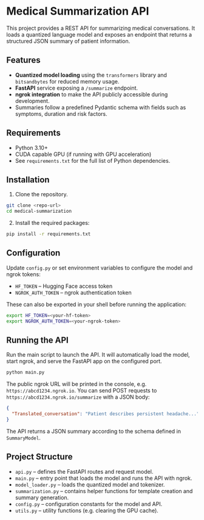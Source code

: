 # Medical Summarization API

This project provides a REST API for summarizing medical conversations. It loads a quantized language model and exposes an endpoint that returns a structured JSON summary of patient information.

## Features

- **Quantized model loading** using the `transformers` library and `bitsandbytes` for reduced memory usage.
- **FastAPI** service exposing a `/summarize` endpoint.
- **ngrok integration** to make the API publicly accessible during development.
- Summaries follow a predefined Pydantic schema with fields such as symptoms, duration and risk factors.

## Requirements

- Python 3.10+
- CUDA capable GPU (if running with GPU acceleration)
- See `requirements.txt` for the full list of Python dependencies.

## Installation

1. Clone the repository.

```bash
git clone <repo-url>
cd medical-summarization
```

2. Install the required packages:

```bash
pip install -r requirements.txt
```

## Configuration

Update `config.py` or set environment variables to configure the model and ngrok tokens:

- `HF_TOKEN` – Hugging Face access token
- `NGROK_AUTH_TOKEN` – ngrok authentication token

These can also be exported in your shell before running the application:

```bash
export HF_TOKEN=<your-hf-token>
export NGROK_AUTH_TOKEN=<your-ngrok-token>
```

## Running the API

Run the main script to launch the API. It will automatically load the model, start ngrok, and serve the FastAPI app on the configured port.

```bash
python main.py
```

The public ngrok URL will be printed in the console, e.g. `https://abcd1234.ngrok.io`. You can send POST requests to `https://abcd1234.ngrok.io/summarize` with a JSON body:

```json
{
  "Translated_conversation": "Patient describes persistent headache..."
}
```

The API returns a JSON summary according to the schema defined in `SummaryModel`.

## Project Structure

- `api.py` – defines the FastAPI routes and request model.
- `main.py` – entry point that loads the model and runs the API with ngrok.
- `model_loader.py` – loads the quantized model and tokenizer.
- `summarization.py` – contains helper functions for template creation and summary generation.
- `config.py` – configuration constants for the model and API.
- `utils.py` – utility functions (e.g. clearing the GPU cache).

